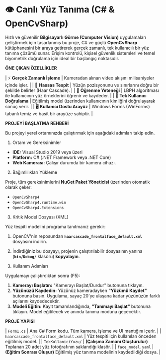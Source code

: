 # 👁️ Canlı Yüz Tanıma (C# & OpenCvSharp)

Hızlı ve güvenilir **Bilgisayarlı Görme (Computer Vision)** uygulamaları geliştirmek için tasarlanmış bu proje, C# ve güçlü **OpenCvSharp** kütüphanesini bir araya getirerek gerçek zamanlı, tek kullanıcılı bir yüz tanıma çözümü sunar. Erişim kontrolü, kişisel güvenlik sistemleri ve temel biyometrik doğrulama için ideal bir başlangıç noktasıdır.

**ÖNE ÇIKAN ÖZELLİKLER**


| ⚡ **Gerçek Zamanlı İşleme** | Kameradan alınan video akışını milisaniyeler içinde işler. |
| 🎯 **Hassas Tespit** | Yüzün pozisyonunu ve sınırlarını doğru bir şekilde belirler (Haar Cascade). |
| 🧠 **Öğrenme Yeteneği** | LBPH algoritması ile kullanıcının yüz örneklerini öğrenir ve kaydeder. |
| 👤 **Tek Kullanıcı Doğrulama** | Eğitilmiş model üzerinden kullanıcının kimliğini doğrulayarak sonuç verir. |
| 🖥️ **Kullanıcı Dostu Arayüz** | Windows Forms (WinForms) tabanlı temiz ve basit bir arayüze sahiptir. |

**PROJEYİ BAŞLATMA REHBERİ**

Bu projeyi yerel ortamınızda çalıştırmak için aşağıdaki adımları takip edin.

 1. Ortam ve Gereksinimler

* **IDE:** Visual Studio 2019 veya üzeri
* **Platform:** C# (.NET Framework veya .NET Core)
* **Web Kamerası:** Çalışır durumda bir kamera cihazı.

2. Bağımlılıkları Yükleme

Proje, tüm gereksinimlerini **NuGet Paket Yöneticisi** üzerinden otomatik olarak çeker:

* `OpenCvSharp4`
* `OpenCvSharp4.runtime.win`
* `OpenCvSharp4.Extensions`

 3. Kritik Model Dosyası (XML)

Yüz tespiti modelini programa tanıtmanız gerekir:

1.  OpenCV'nin reposundan **`haarcascade_frontalface_default.xml`** dosyasını indirin.
2.  İndirdiğiniz bu dosyayı, projenin çalıştırılabilir dosyasının yanına (**`bin/Debug/`** klasörü) **kopyalayın**.

 4. Kullanım Adımları

Uygulamayı çalıştırdıktan sonra (F5):

1.  **Kamerayı Başlatın:** "Kamerayı Başlat/Durdur" butonuna tıklayın.
2.  **Yüzünüzü Kaydedin:** Yüzünüz kameradayken **"Yüzümü Kaydet"** butonuna basın. Uygulama, sayaç 20'ye ulaşana kadar yüzünüzün farklı açılarını kaydedecektir.
3.  **Modeli Eğitin:** Kayıt tamamlandığında, **"Tanımayı Başlat"** butonuna tıklayın. Model eğitilecek ve anında tanıma moduna geçecektir.

**PROJE YAPISI**

| `Form1.cs` | Ana C# Form kodu. Tüm kamera, işleme ve UI mantığını içerir. |
| `haarcascade_frontalface_default.xml` | Yüz tespiti için kullanılan önceden eğitilmiş model. |
| `TekKullaniciYuzu/` | **(Çalışma Zamanı Oluşturulur)** Toplanan 20 adet yüz fotoğrafının saklandığı klasör. |
| `face_model.yaml` | **(Eğitim Sonrası Oluşur)** Eğitilmiş yüz tanıma modelinin kaydedildiği dosya. |
